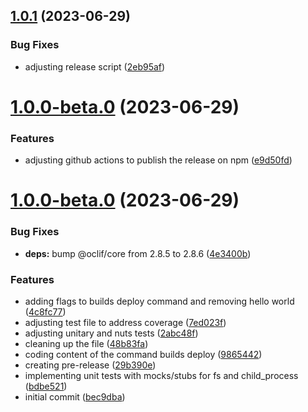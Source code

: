 ## [1.0.1](https://github.com/tiagonnascimento/sf-orgdevmode-builds/compare/v1.0.0-beta.0...1.0.1) (2023-06-29)


### Bug Fixes

* adjusting release script ([2eb95af](https://github.com/tiagonnascimento/sf-orgdevmode-builds/commit/2eb95af20604ec4dd7b33364efeaf5ba6dd3c7e7))



# [1.0.0-beta.0](https://github.com/tiagonnascimento/sf-orgdevmode-builds/compare/1.0.0-beta.0...v1.0.0-beta.0) (2023-06-29)


### Features

* adjusting github actions to publish the release on npm ([e9d50fd](https://github.com/tiagonnascimento/sf-orgdevmode-builds/commit/e9d50fd3b5f54df1283fafeca65d6bd9100acb55))



# [1.0.0-beta.0](https://github.com/tiagonnascimento/sf-orgdevmode-builds/compare/bec9dbaee3d6b35e2e845950dea60ac6841c0588...1.0.0-beta.0) (2023-06-29)


### Bug Fixes

* **deps:** bump @oclif/core from 2.8.5 to 2.8.6 ([4e3400b](https://github.com/tiagonnascimento/sf-orgdevmode-builds/commit/4e3400bc4f4ac3f1201703624f0f05373aecf838))


### Features

* adding flags to builds deploy command and removing hello world ([4c8fc77](https://github.com/tiagonnascimento/sf-orgdevmode-builds/commit/4c8fc77296dd1c780ba8523f791ec8bb408ed922))
* adjusting test file to address coverage ([7ed023f](https://github.com/tiagonnascimento/sf-orgdevmode-builds/commit/7ed023faa7e455324e727ca2a75c940d2bfb7ccb))
* adjusting unitary and nuts tests ([2abc48f](https://github.com/tiagonnascimento/sf-orgdevmode-builds/commit/2abc48f1e1820ed6d3a23e3a5945325bcb828cc6))
* cleaning up the file ([48b83fa](https://github.com/tiagonnascimento/sf-orgdevmode-builds/commit/48b83fa4e91a54d7203d8c3168e8bd74090ce640))
* coding content of the command builds deploy ([9865442](https://github.com/tiagonnascimento/sf-orgdevmode-builds/commit/98654427d03ca3bbbe22e9b8fdc0ed20876aa279))
* creating pre-release ([29b390e](https://github.com/tiagonnascimento/sf-orgdevmode-builds/commit/29b390e63bc57d5b78c1738976857b3162e4da3f))
* implementing unit tests with mocks/stubs for fs and child_process ([bdbe521](https://github.com/tiagonnascimento/sf-orgdevmode-builds/commit/bdbe521bb252cc5b6409717865ccb242f39ba20c))
* initial commit ([bec9dba](https://github.com/tiagonnascimento/sf-orgdevmode-builds/commit/bec9dbaee3d6b35e2e845950dea60ac6841c0588))



